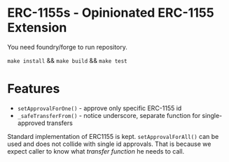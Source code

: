 # ERC-1155s - Opinionated ERC-1155 Extension

You need foundry/forge to run repository.

`make install` && `make build` && `make test`

# Features

- `setApprovalForOne()` - approve only specific ERC-1155 id
- `_safeTransferFrom()` - notice underscore, separate function for single-approved transfers

Standard implementation of ERC1155 is kept. `setApprovalForAll()` can be used and does not collide with single id approvals. That is because we expect caller to know what _transfer function_ he needs to call. 